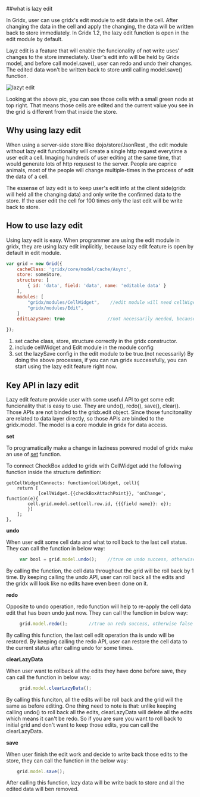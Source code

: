 ##what is lazy edit

In Gridx, user can use gridx's edit module to edit data in the cell. After changing the data in the cell and apply the changing, the data will be written back to store immediately. In Gridx 1.2, the lazy edit function is open in the edit module by default.  

Layz edit is a feature that will enable the funcionality of not write uses' changes to the store immediately. User's edit info will be held by Gridx model, and before call model.save(), user can redo and undo their changes. The edited data won't be written back to store until calling model.save() function.

![lazyt edit](https://f.cloud.github.com/assets/1291912/452078/b2c08bb6-b2cc-11e2-93ae-b7eb831a7be6.png)



Looking at the above pic, you can see those cells with a small green node at top right. That means those cells are edited and the current value you see in the grid is different from that inside the store. 

## Why using lazy edit

When using a server-side store llike dojo/store/JsonRest , the edit module without lazy edit functionality will create a single http request everytime a user edit a cell. Imaging hundreds of user editing at the same time, that would generate lots of http requsest to the server. People are caprice animals, most of the people will change multiple-times in the process of edit the data of a cell.

The essense of lazy edit is to keep user's edit info at the client side(gridx will held all the changing data) and  only write the confirmed data to the store. If the user edit the cell for 100 times only the last edit will be write back to store.

## How to use lazy edit

Using lazy edit is easy. When programmer are using the edit module in gridx, they are using lazy edit implicitly, because lazy edit feature is open by default in edit module.

```javascript
var grid = new Grid({
    cacheClass: 'gridx/core/model/cache/Async',
    store: someStore,
    structure: [
        { id: 'data', field: 'data', name: 'editable data' }
    ],
    modules: [
        "gridx/modules/CellWidget",    //edit module will need cellWiget module 
        "gridx/modules/Edit",
    ]
    editLazySave: true                //not necessarily needed, because lazysave is open in edit module by default.

});
```
1. set cache class, store, structure  correctly in the gridx constructor.
2. include cellWidget and Edit module in the module config
3. set the lazySave config in the edit module to be true.(not necessarily)
By doing the above processes, if you can run gridx successfully, you can start using the lazy edit feature right now.


## Key API in lazy edit

Lazy edit feature provide user with some useful API to get some edit funcionality that is easy to use. They are undo(), redo(), save(), clear(). Those APIs are not binded to the gridx.edit object. Since those funcitonality are related to data layer directly, so those APIs are binded to the gridx.model. The model is a core module in gridx for data access.

**set**

To programatically make a change in laziness powered model of gridx make an use of [set](http://oria.github.io/gridx/apidoc/index.html#1.2/gridx/core/model/extensions/Modify) function.

To connect CheckBox added to gridx with CellWidget add the following function inside the structure definition: 
```
getCellWidgetConnects: function(cellWidget, cell){      	   
    return [
            [cellWidget.{{checkBoxAttachPoint}}, 'onChange', function(e){
	    cell.grid.model.set(cell.row.id, {{{field name}}: e});
        }]
    ];
},
```

**undo**

When user edit some cell data and what to roll back to the last cell status. They can call the function in below way:
```javascript
     var bool = grid.model.undo();    //true on undo success, otherwise false
```
By calling the function, the cell data throughout the grid will be roll back by 1 time. By keeping calling the undo API, user can roll back all the edits and the gridx will look like no edits have even been done on it.

**redo**

Opposite to undo operation, redo function will help to  re-apply the cell data edit that has been undo just now. They can call the function in below way:
```javascript
     grid.model.redo();        //true on redo success, otherwise false
```
By calling this function, the last cell edit operation tha is undo will be restored. By keeping calling the redo API, user can restore the cell data to the current status after calling undo for some times.

**clearLazyData**

When user want to rollback all the edits they have done before save, they can call the function in below way:
```javascript
     grid.model.clearLazyData();
```
By calling this funciton, all the edits will be roll back and the grid will the same as before editing. One thing need to note is that: unlike keeping calling undo() to roll back all the edits, clearLazyData will delete all the edits which means it can't be redo. So if you are sure you want to roll back to initial grid and don't want to keep those edits, you can call the clearLazyData.

**save**

When user finish the edit work and decide to write back those edits to the store, they can call the function in the below way:
 ```javascript       
     grid.model.save();
```
After calling this function, lazy data will be write back to store and all the edited data will ben removed.







































